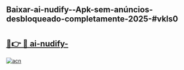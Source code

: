 ## Baixar-ai-nudify--Apk-sem-anúncios-desbloqueado-completamente-2025-#vkls0

# <h2><a href="https://ainizakaria.my?title=ai-nudify-&ref=22M">🔗👉 🔴 ai-nudify-</a></h2>

[![acn](https://github.com/user-attachments/assets/0f9c940e-d8b0-45ae-aac7-cd30a18b3e1c)](https://ainizakaria.my?title=ai-nudify-&ref=22M)

